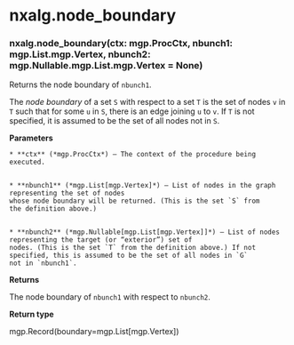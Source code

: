 # nxalg.node_boundary


### nxalg.node_boundary(ctx: mgp.ProcCtx, nbunch1: mgp.List.mgp.Vertex, nbunch2: mgp.Nullable.mgp.List.mgp.Vertex = None)
Returns the node boundary of `nbunch1`.

The *node boundary* of a set `S` with respect to a set `T` is the
set of nodes `v` in `T` such that for some `u` in `S`, there is an
edge joining `u` to `v`. If `T` is not specified, it is assumed to
be the set of all nodes not in `S`.


**Parameters**

    
    * **ctx** (*mgp.ProcCtx*) – The context of the procedure being executed.


    * **nbunch1** (*mgp.List[mgp.Vertex]*) – List of nodes in the graph representing the set of nodes
    whose node boundary will be returned. (This is the set `S` from
    the definition above.)


    * **nbunch2** (*mgp.Nullable[mgp.List[mgp.Vertex]]*) – List of nodes representing the target (or “exterior”) set of
    nodes. (This is the set `T` from the definition above.) If not
    specified, this is assumed to be the set of all nodes in `G`
    not in `nbunch1`.



**Returns**

The node boundary of `nbunch1` with respect to `nbunch2`.



**Return type**

mgp.Record(boundary=mgp.List[mgp.Vertex])
